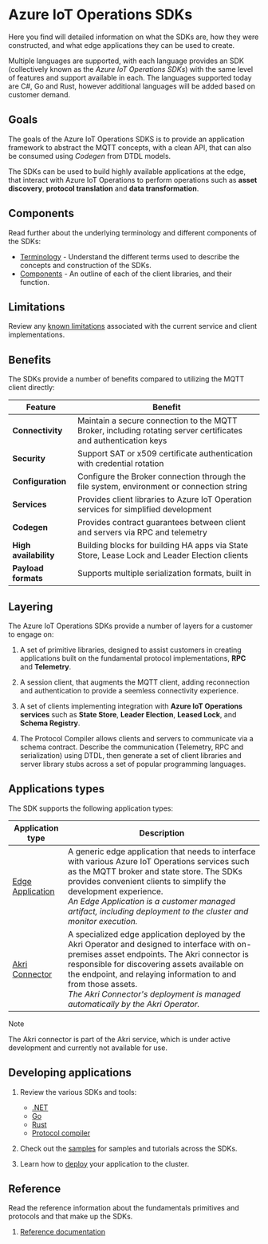 # Azure IoT Operations SDKs

Here you find will detailed information on what the SDKs are, how they were constructed, and what edge applications they can be used to create.

Multiple languages are supported, with each language provides an SDK (collectively known as the *Azure IoT Operations SDKs*) with the same level of features and support available in each. The languages supported today are C#, Go and Rust, however additional languages will be added based on customer demand.

## Goals

The goals of the Azure IoT Operations SDKS is to provide an application framework to abstract the MQTT concepts, with a clean API, that can also be consumed using _Codegen_ from DTDL models.

The SDKs can be used to build highly available applications at the edge, that interact with Azure IoT Operations to perform operations such as **asset discovery**, **protocol translation** and **data transformation**.

## Components

Read further about the underlying terminology and different components of the SDKs:

* [Terminology](terminology.md) - Understand the different terms used to describe the concepts and construction of the SDKs.
* [Components](components.md) - An outline of each of the client libraries, and their function.

## Limitations

Review any [known limitations](limitations.md) associated with the current service and client implementations.

## Benefits

The SDKs provide a number of benefits compared to utilizing the MQTT client directly:

| Feature | Benefit |
|-|-|
| **Connectivity** | Maintain a secure connection to the MQTT Broker, including rotating server certificates and authentication keys |
| **Security** | Support SAT or x509 certificate authentication with credential rotation |
| **Configuration** | Configure the Broker connection through the file system, environment or connection string |
| **Services** | Provides client libraries to Azure IoT Operation services for simplified development |
| **Codegen** | Provides contract guarantees between client and servers via RPC and telemetry |
| **High availability** | Building blocks for building HA apps via State Store, Lease Lock and Leader Election clients |
| **Payload formats** | Supports multiple serialization formats, built in |

## Layering

The Azure IoT Operations SDKs provide a number of layers for a customer to engage on:

1. A set of primitive libraries, designed to assist customers in creating applications built on the fundamental protocol implementations, **RPC** and **Telemetry**. 

1. A session client, that augments the MQTT client, adding reconnection and authentication to provide a seemless connectivity experience.

1. A set of clients implementing integration with **Azure IoT Operations services** such as **State Store**, **Leader Election**, **Leased Lock**, and **Schema Registry**.

1. The Protocol Compiler allows clients and servers to communicate via a schema contract. Describe the communication (Telemetry, RPC and serialization) using DTDL, then generate a set of client libraries and server library stubs across a set of popular programming languages.

## Applications types

The SDK supports the following application types:

| Application type | Description |
|-|-|
| [Edge Application](edge_application) | A generic edge application that needs to interface with various Azure IoT Operations services such as the MQTT broker and state store. The SDKs provides convenient clients to simplify the development experience. </br>*An Edge Application is a customer managed artifact, including deployment to the cluster and monitor execution.* |
| [Akri Connector](akri_connector) | A specialized edge application deployed by the Akri Operator and designed to interface with on-premises asset endpoints. The Akri connector is responsible for discovering assets available on the endpoint, and relaying information to and from those assets.</br>*The Akri Connector's deployment is managed automatically by the Akri Operator.* |

> [!NOTE]
> The Akri connector is part of the Akri service, which is under active development and currently not available for use.

## Developing applications

1. Review the various SDKs and tools:
   * [.NET](/dotnet)
   * [Go](/go)
   * [Rust](/rust)
   * [Protocol compiler](/codegen)

1. Check out the [samples](/samples) for samples and tutorials across the SDKs.

1. Learn how to [deploy](deploy.md) your application to the cluster.

## Reference

Read the reference information about the fundamentals primitives and protocols and that make up the SDKs.

1. [Reference documentation](reference)

